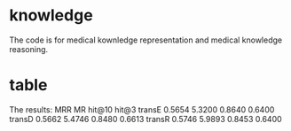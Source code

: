 # knowledge
The code is for medical kownledge representation and medical knowledge reasoning.

# table
The results:
	      MRR	    MR	    hit@10	hit@3
transE	0.5654	5.3200	0.8640	0.6400
transD	0.5662	5.4746	0.8480	0.6613
transR	0.5746	5.9893	0.8453	0.6400
